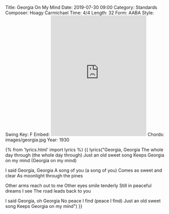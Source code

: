 Title: Georgia On My Mind
Date: 2019-07-30 09:00
Category: Standards
Composer: Hoagy Carmichael
Time: 4/4
Length: 32
Form: AABA
Style: Swing
Key: F
Embed: <iframe src="https://open.spotify.com/embed/user/thatdavidmiller/playlist/45j0ZcQ1ZaJOnGLgFKdoG3" width="300" height="380" frameborder="0" allowtransparency="true" allow="encrypted-media"></iframe>
Chords: images/georgia.jpg
Year: 1930

{% from 'lyrics.html' import lyrics %}
{{ lyrics("Georgia, Georgia
The whole day through (the whole day through)
Just an old sweet song
Keeps Georgia on my mind (Georgia on my mind)

I said Georgia, Georgia
A song of you (a song of you)
Comes as sweet and clear
As moonlight through the pines

Other arms reach out to me
Other eyes smile tenderly
Still in peaceful dreams I see
The road leads back to you

I said Georgia, oh Georgia
No peace I find (peace I find)
Just an old sweet song
Keeps Georgia on my mind") }}
